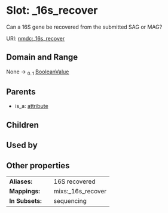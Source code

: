 
# Slot: _16s_recover


Can a 16S gene be recovered from the submitted SAG or MAG?

URI: [nmdc:_16s_recover](https://microbiomedata/meta/_16s_recover)


## Domain and Range

None &#8594;  <sub>0..1</sub> [BooleanValue](BooleanValue.md)

## Parents

 *  is_a: [attribute](attribute.md)

## Children


## Used by


## Other properties

|  |  |  |
| --- | --- | --- |
| **Aliases:** | | 16S recovered |
| **Mappings:** | | mixs:_16s_recover |
| **In Subsets:** | | sequencing |


